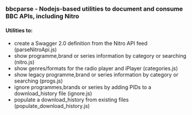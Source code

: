 ### bbcparse - Nodejs-based utilities to document and consume BBC APIs, including Nitro

#### Utilities to:
* create a Swagger 2.0 definition from the Nitro API feed (parseNitroApi.js)
* show programme,brand or series information by category or searching (nitro.js)
* show genres/formats for the radio player and iPlayer (categories.js)
* show legacy programme,brand or series information by category or searching (progs.js)
* ignore programmes,brands or series by adding PIDs to a download_history file (ignore.js)
* populate a download_history from existing files (populate_download_history.js)
